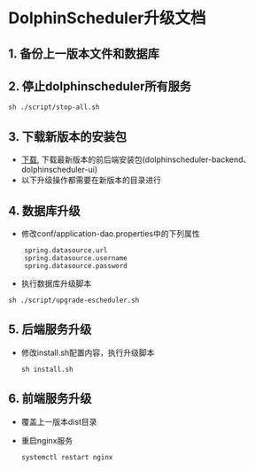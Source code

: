 
# DolphinScheduler升级文档

## 1. 备份上一版本文件和数据库

## 2. 停止dolphinscheduler所有服务

 `sh ./script/stop-all.sh`

## 3. 下载新版本的安装包

- [下载](https://dolphinscheduler.apache.org/en-us/docs/user_doc/download.html), 下载最新版本的前后端安装包(dolphinscheduler-backend、dolphinscheduler-ui)
- 以下升级操作都需要在新版本的目录进行

## 4. 数据库升级
- 修改conf/application-dao.properties中的下列属性

```
    spring.datasource.url
    spring.datasource.username
    spring.datasource.password
```

- 执行数据库升级脚本

`sh ./script/upgrade-escheduler.sh`

## 5. 后端服务升级

- 修改install.sh配置内容，执行升级脚本
  
  `sh install.sh`

## 6. 前端服务升级
- 覆盖上一版本dist目录
- 重启nginx服务
  
    `systemctl restart nginx`
